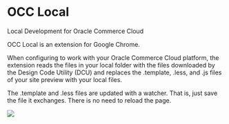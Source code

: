 # OCC Local
Local Development for Oracle Commerce Cloud

OCC Local is an extension for Google Chrome.

When configuring to work with your Oracle Commerce Cloud platform, the extension reads the files in your local folder with the files downloaded by the Design Code Utility (DCU) and replaces the .template, .less, and .js files of your site preview with your local files.

The .template and .less files are updated with a watcher. That is, just save the file it exchanges. There is no need to reload the page.

![](http://prntscr.com/n49feg)
